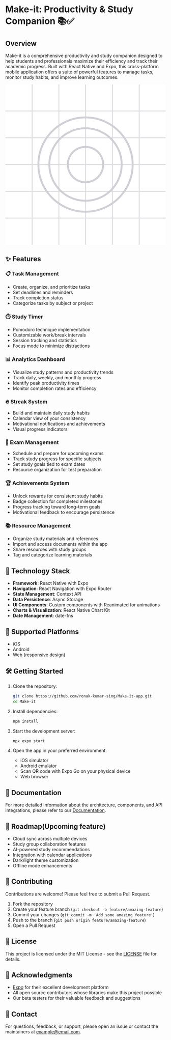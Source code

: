 # Make-it: Productivity & Study Companion 📚✅

## Overview

Make-it is a comprehensive productivity and study companion designed to help students and professionals maximize their efficiency and track their academic progress. Built with React Native and Expo, this cross-platform mobile application offers a suite of powerful features to manage tasks, monitor study habits, and improve learning outcomes.

![Make-it App](https://github.com/ronak-kumar-sing/Make-it-app/raw/main/assets/images/adaptive-icon.png)

## ✨ Features

### 📋 Task Management
- Create, organize, and prioritize tasks
- Set deadlines and reminders
- Track completion status
- Categorize tasks by subject or project

### ⏱️ Study Timer
- Pomodoro technique implementation
- Customizable work/break intervals
- Session tracking and statistics
- Focus mode to minimize distractions

### 📊 Analytics Dashboard
- Visualize study patterns and productivity trends
- Track daily, weekly, and monthly progress
- Identify peak productivity times
- Monitor completion rates and efficiency

### 🔥 Streak System
- Build and maintain daily study habits
- Calendar view of your consistency
- Motivational notifications and achievements
- Visual progress indicators

### 📝 Exam Management
- Schedule and prepare for upcoming exams
- Track study progress for specific subjects
- Set study goals tied to exam dates
- Resource organization for test preparation

### 🏆 Achievements System
- Unlock rewards for consistent study habits
- Badge collection for completed milestones
- Progress tracking toward long-term goals
- Motivational feedback to encourage persistence

### 📚 Resource Management
- Organize study materials and references
- Import and access documents within the app
- Share resources with study groups
- Tag and categorize learning materials

## 🚀 Technology Stack

- **Framework**: React Native with Expo
- **Navigation**: React Navigation with Expo Router
- **State Management**: Context API
- **Data Persistence**: Async Storage
- **UI Components**: Custom components with Reanimated for animations
- **Charts & Visualization**: React Native Chart Kit
- **Date Management**: date-fns

## 📱 Supported Platforms

- iOS
- Android
- Web (responsive design)

## 🛠️ Getting Started

1. Clone the repository:
   ```bash
   git clone https://github.com/ronak-kumar-sing/Make-it-app.git
   cd Make-it
   ```

2. Install dependencies:
   ```bash
   npm install
   ```

3. Start the development server:
   ```bash
   npx expo start
   ```

4. Open the app in your preferred environment:
   - iOS simulator
   - Android emulator
   - Scan QR code with Expo Go on your physical device
   - Web browser

## 📖 Documentation

For more detailed information about the architecture, components, and API integrations, please refer to our [Documentation](https://github.com/ronak-kumar-sing/Make-it-app/wiki).

## 🔄 Roadmap(Upcoming feature)

- Cloud sync across multiple devices
- Study group collaboration features
- AI-powered study recommendations
- Integration with calendar applications
- Dark/light theme customization
- Offline mode enhancements

## 👥 Contributing

Contributions are welcome! Please feel free to submit a Pull Request.

1. Fork the repository
2. Create your feature branch (`git checkout -b feature/amazing-feature`)
3. Commit your changes (`git commit -m 'Add some amazing feature'`)
4. Push to the branch (`git push origin feature/amazing-feature`)
5. Open a Pull Request

## 📄 License

This project is licensed under the MIT License - see the [LICENSE](LICENSE) file for details.

## 🙏 Acknowledgments

- [Expo](https://expo.dev) for their excellent development platform
- All open source contributors whose libraries make this project possible
- Our beta testers for their valuable feedback and suggestions

## 📧 Contact

For questions, feedback, or support, please open an issue or contact the maintainers at [example@email.com](mailto:example@email.com).
